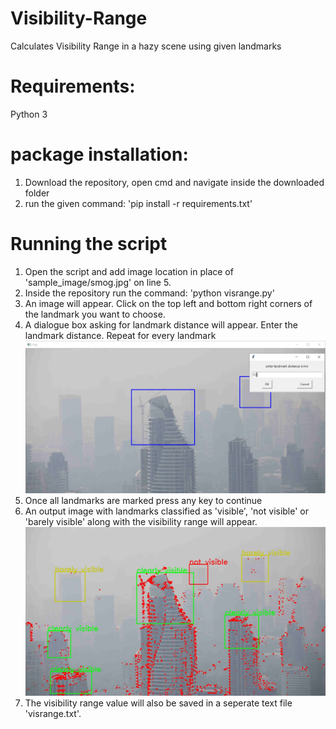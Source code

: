 # Visibility-Range
Calculates Visibility Range in a hazy scene using given landmarks

# Requirements: 
Python 3

# package installation:
1. Download the repository, open cmd and navigate inside the downloaded folder 
2. run the given command: 'pip install -r requirements.txt'


# Running the script
1. Open the script and add image location in place of 'sample_image/smog.jpg' on line 5.
2. Inside the repository run the command: 'python visrange.py'
3. An image will appear. Click on the top left and bottom right corners of the landmark you want to choose.
4. A dialogue box asking for landmark distance will appear. Enter the landmark distance. Repeat for every landmark
![Choose landmarks](/sample_image/entertext2.jpg)
5. Once all landmarks are marked press any key to continue
6. An output image with landmarks classified as 'visible', 'not visible' or 'barely visible' along with the visibility range will appear.
![Choose landmarks](/sample_image/smog_out.jpg)
7. The visibility range value will also be saved in a seperate text file 'visrange.txt'.






